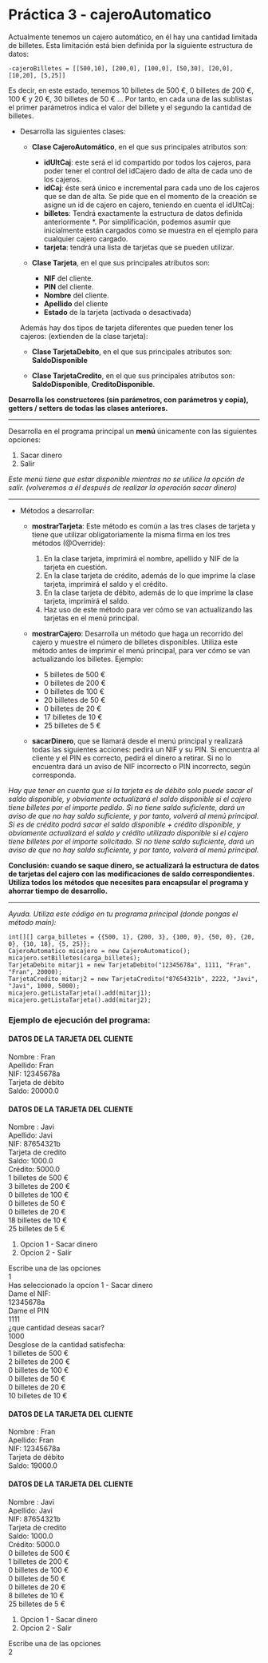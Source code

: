 # Práctica 3 - cajeroAutomatico

Actualmente tenemos un cajero automático, en él hay una cantidad limitada de billetes. Esta limitación está bien definida por la siguiente estructura de datos:

~~~
-cajeroBilletes = [[500,10], [200,0], [100,0], [50,30], [20,0], [10,20], [5,25]]
~~~

Es decir, en este estado, tenemos 10 billetes de 500 €, 0 billetes de 200 €, 100 € y 20 €, 30 billetes de 50 € ... Por tanto, en cada una de las sublistas el primer parámetros indica el valor del billete y el segundo la cantidad de billetes.

* Desarrolla las siguientes clases:

    + **Clase CajeroAutomático**, en el que sus principales atributos son:
        + **idUltCaj**: este será el id compartido por todos los cajeros, para poder tener el control del idCajero dado de alta de cada uno de los cajeros.
        + **idCaj**: éste será único e incremental para cada uno de los cajeros que se dan de alta. Se pide que en el momento de la creación se asigne un id de cajero en cajero, teniendo en cuenta el idUltCaj:
        + **billetes**: Tendrá exactamente la estructura de datos definida anteriormente *. Por simplificación, podemos asumir que inicialmente están cargados como se muestra en el ejemplo para cualquier cajero cargado.
        + **tarjeta**: tendrá una lista de tarjetas que se pueden utilizar.
    
    + **Clase Tarjeta**, en el que sus principales atributos son:
        + **NIF** del cliente.
        + **PIN** del cliente.
        + **Nombre** del cliente.
        + **Apellido** del cliente
        + **Estado** de la tarjeta (activada o desactivada)
    
    Además hay dos tipos de tarjeta diferentes que pueden tener los cajeros: (extienden de la clase tarjeta):

    + **Clase TarjetaDebito**, en el que sus principales atributos son:
        **SaldoDisponible**

    + **Clase TarjetaCredito**, en el que sus principales atributos son:
        **SaldoDisponible**, **CreditoDisponible**.

**Desarrolla los constructores (sin parámetros, con parámetros y copia), getters / setters de todas las clases anteriores.**

---

Desarrolla en el programa principal un **menú** únicamente con las siguientes opciones:  

1. Sacar dinero
2. Salir

_Este menú tiene que estar disponible mientras no se utilice la opción de salir. (volveremos a él después de realizar la operación sacar dinero)_

---

* Métodos a desarrollar:
    + **mostrarTarjeta**: Este método es común a las tres clases de tarjeta y tiene que utilizar obligatoriamente la misma firma en los tres métodos (@Override):
    
        1. En la clase tarjeta, imprimirá el nombre, apellido y NIF de la tarjeta en cuestión.
        2. En la clase tarjeta de crédito, además de lo que imprime la clase tarjeta, imprimirá el saldo y el crédito.
        3. En la clase tarjeta de débito, además de lo que imprime la clase tarjeta, imprimirá el saldo.
        4. Haz uso de este método para ver cómo se van actualizando las tarjetas en el menú principal.

    + **mostrarCajero**: Desarrolla un método que haga un recorrido del cajero y muestre el número de billetes disponibles. Utiliza este método antes de imprimir el menú principal, para ver cómo se van actualizando los billetes. Ejemplo:
        
        - 5 billetes de 500 €
        - 0 billetes de 200 €
        - 0 billetes de 100 €
        - 20 billetes de 50 €
        - 0 billetes de 20 €
        - 17 billetes de 10 €
        - 25 billetes de 5 €

    + **sacarDinero**, que se llamará desde el menú principal y realizará todas las siguientes acciones: pedirá un NIF y su PIN. Si encuentra al cliente y el PIN es correcto, pedirá el dinero a retirar. Si no lo encuentra dará un aviso de NIF incorrecto o PIN incorrecto, según corresponda.

_Hay que tener en cuenta que si la tarjeta es de débito solo puede sacar el saldo disponible, y obviamente actualizará el saldo disponible si el cajero tiene billetes por el importe pedido. Si no tiene saldo suficiente, dará un aviso de que no hay saldo suficiente, y por tanto, volverá al menú principal. Si es de crédito podrá sacar el saldo disponible + crédito disponible, y obviamente actualizará el saldo y crédito utilizado disponible si el cajero tiene billetes por el importe solicitado. Si no tiene saldo suficiente, dará un aviso de que no hay saldo suficiente, y por tanto, volverá al menú principal._

**Conclusión: cuando se saque dinero, se actualizará la estructura de datos de tarjetas del cajero con las modificaciones de saldo correspondientes. Utiliza todos los métodos que necesites para encapsular el programa y ahorrar tiempo de desarrollo.**

---

_Ayuda. Utiliza este código en tu programa principal (donde pongas el método main):_

~~~
int[][] carga_billetes = {{500, 1}, {200, 3}, {100, 0}, {50, 0}, {20, 0}, {10, 18}, {5, 25}};
CajeroAutomatico micajero = new CajeroAutomatico();
micajero.setBilletes(carga_billetes);
TarjetaDebito mitarj1 = new TarjetaDebito("12345678a", 1111, "Fran", "Fran", 20000);
TarjetaCredito mitarj2 = new TarjetaCredito("87654321b", 2222, "Javi", "Javi", 1000, 5000);
micajero.getListaTarjeta().add(mitarj1);
micajero.getListaTarjeta().add(mitarj2);
~~~

### Ejemplo de ejecución del programa:

#### DATOS DE LA TARJETA DEL CLIENTE

Nombre : Fran  
Apellido: Fran  
NIF: 12345678a  
Tarjeta de débito  
Saldo: 20000.0

#### DATOS DE LA TARJETA DEL CLIENTE
Nombre : Javi  
Apellido: Javi  
NIF: 87654321b  
Tarjeta de credito  
Saldo: 1000.0  
Crédito: 5000.0  
1 billetes de 500 €  
3 billetes de 200 €  
0 billetes de 100 €  
0 billetes de 50 €  
0 billetes de 20 €  
18 billetes de 10 €  
25 billetes de 5 €  
1. Opcion 1 - Sacar dinero
2. Opcion 2 - Salir  
   
Escribe una de las opciones  
1  
Has seleccionado la opcion 1 - Sacar dinero  
Dame el NIF:  
12345678a  
Dame el PIN  
1111  
¿que cantidad deseas sacar?  
1000  
Desglose de la cantidad satisfecha:  
   1 billetes de 500 €  
   2 billetes de 200 €  
   0 billetes de 100 €  
   0 billetes de 50 €  
   0 billetes de 20 €  
   10 billetes de 10 €  
   
#### DATOS DE LA TARJETA DEL CLIENTE
Nombre : Fran  
Apellido: Fran  
NIF: 12345678a  
Tarjeta de débito  
Saldo: 19000.0  

#### DATOS DE LA TARJETA DEL CLIENTE
Nombre : Javi  
Apellido: Javi  
NIF: 87654321b  
Tarjeta de credito  
Saldo: 1000.0  
Crédito: 5000.0  
   0 billetes de 500 €  
   1 billetes de 200 €  
   0 billetes de 100 €  
   0 billetes de 50 €  
   0 billetes de 20 €  
   8 billetes de 10 €  
   25 billetes de 5 €  
1. Opcion 1 - Sacar dinero
2. Opcion 2 - Salir 
   
Escribe una de las opciones  
2
